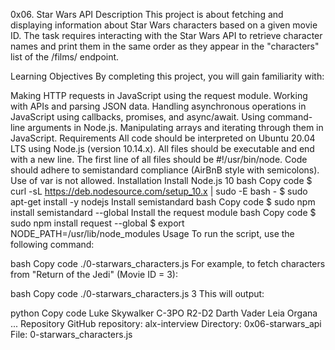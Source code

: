 0x06. Star Wars API
Description
This project is about fetching and displaying information about Star Wars characters based on a given movie ID. The task requires interacting with the Star Wars API to retrieve character names and print them in the same order as they appear in the "characters" list of the /films/ endpoint.

Learning Objectives
By completing this project, you will gain familiarity with:

Making HTTP requests in JavaScript using the request module.
Working with APIs and parsing JSON data.
Handling asynchronous operations in JavaScript using callbacks, promises, and async/await.
Using command-line arguments in Node.js.
Manipulating arrays and iterating through them in JavaScript.
Requirements
All code should be interpreted on Ubuntu 20.04 LTS using Node.js (version 10.14.x).
All files should be executable and end with a new line.
The first line of all files should be #!/usr/bin/node.
Code should adhere to semistandard compliance (AirBnB style with semicolons).
Use of var is not allowed.
Installation
Install Node.js 10
bash
Copy code
$ curl -sL https://deb.nodesource.com/setup_10.x | sudo -E bash -
$ sudo apt-get install -y nodejs
Install semistandard
bash
Copy code
$ sudo npm install semistandard --global
Install the request module
bash
Copy code
$ sudo npm install request --global
$ export NODE_PATH=/usr/lib/node_modules
Usage
To run the script, use the following command:

bash
Copy code
./0-starwars_characters.js <Movie ID>
For example, to fetch characters from "Return of the Jedi" (Movie ID = 3):

bash
Copy code
./0-starwars_characters.js 3
This will output:

python
Copy code
Luke Skywalker
C-3PO
R2-D2
Darth Vader
Leia Organa
...
Repository
GitHub repository: alx-interview
Directory: 0x06-starwars_api
File: 0-starwars_characters.js